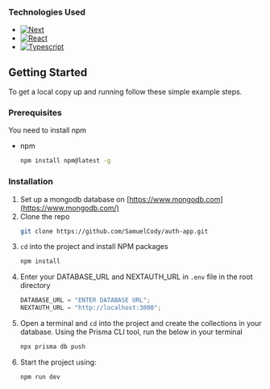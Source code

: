 ### Technologies Used

- [![Next][next.js]][next-url]
- [![React][react.js]][react-url]
- [![Typescript][typescript]][typescript-url]

## Getting Started

To get a local copy up and running follow these simple example steps.

### Prerequisites

You need to install npm

- npm
  ```sh
  npm install npm@latest -g
  ```

### Installation

1. Set up a mongodb database on [https://www.mongodb.com](https://www.mongodb.com/)
2. Clone the repo
   ```sh
   git clone https://github.com/SamuelCody/auth-app.git
   ```
3. `cd` into the project and install NPM packages
   ```sh
   npm install
   ```
4. Enter your DATABASE_URL and NEXTAUTH_URL in `.env` file in the root directory
   ```js
   DATABASE_URL = "ENTER DATABASE URL";
   NEXTAUTH_URL = "http://localhost:3000";
   ```
5. Open a terminal and `cd` into the project and create the collections in your database. Using the Prisma CLI tool, run the below in your terminal
   ```js
   npx prisma db push
   ```
6. Start the project using:
   ```js
   npm run dev
   ```

[next.js]: https://img.shields.io/badge/next.js-000000?style=for-the-badge&logo=nextdotjs&logoColor=white
[next-url]: https://nextjs.org/
[react.js]: https://img.shields.io/badge/React-20232A?style=for-the-badge&logo=react&logoColor=61DAFB
[react-url]: https://reactjs.org/
[typescript]: https://img.shields.io/badge/Typescript-20232A?style=for-the-badge&logo=typescript&logoColor=61DAFB
[typescript-url]: https://www.typescriptlang.org/
